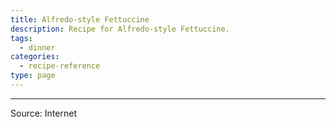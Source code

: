 ```yaml
---
title: Alfredo-style Fettuccine
description: Recipe for Alfredo-style Fettuccine.
tags:
  - dinner
categories:
  - recipe-reference
type: page
---
```


---

Source: Internet